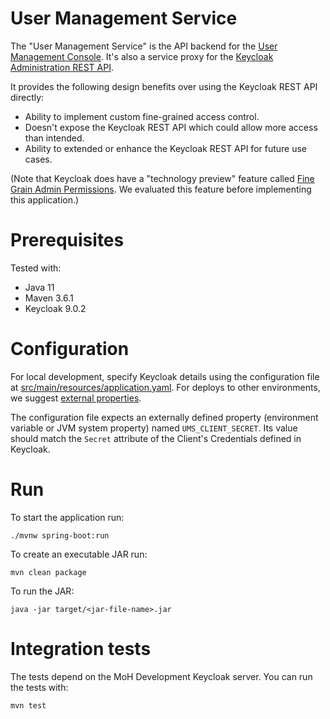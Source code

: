 # User Management Service

The "User Management Service" is the API backend for the [User Management Console](../frontend). It's also a service proxy for the [Keycloak Administration REST API](https://www.keycloak.org/docs-api/9.0/rest-api/index.html).

It provides the following design benefits over using the Keycloak REST API directly:
* Ability to implement custom fine-grained access control.
* Doesn't expose the Keycloak REST API which could allow more access than intended.
* Ability to extended or enhance the Keycloak REST API for future use cases.

(Note that Keycloak does have a "technology preview" feature called [Fine Grain Admin Permissions](https://www.keycloak.org/docs/latest/server_admin/#_fine_grain_permissions). We evaluated this feature before implementing this application.)

# Prerequisites

Tested with:
* Java 11
* Maven 3.6.1
* Keycloak 9.0.2

# Configuration

For local development, specify Keycloak details using the configuration file at [src/main/resources/application.yaml](src/main/resources/application.yaml). For deploys to other environments, we suggest [external properties](https://docs.spring.io/spring-boot/docs/current/reference/html/spring-boot-features.html#boot-features-external-config-files).

The configuration file expects an externally defined property (environment variable or JVM system property) named `UMS_CLIENT_SECRET`. Its value should match the `Secret` attribute of the Client's Credentials defined in Keycloak.

# Run

To start the application run:
```
./mvnw spring-boot:run
```

To create an executable JAR run:
```
mvn clean package
```

To run the JAR:
```
java -jar target/<jar-file-name>.jar
```

# Integration tests

The tests depend on the MoH Development Keycloak server. You can run the tests with:
```
mvn test
```
